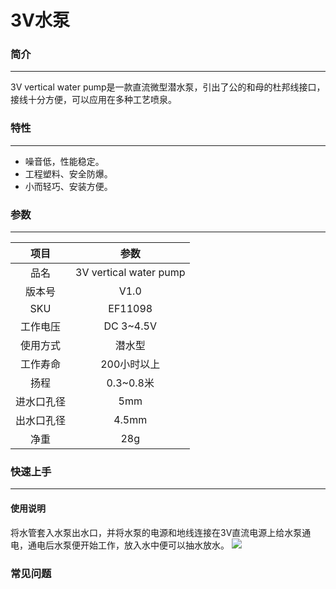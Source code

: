﻿# 3V水泵

### 简介
---
3V vertical water pump是一款直流微型潜水泵，引出了公的和母的杜邦线接口，接线十分方便，可以应用在多种工艺喷泉。

### 特性 
---
- 噪音低，性能稳定。
- 工程塑料、安全防爆。
- 小而轻巧、安装方便。

### 参数
---
项目 | 参数 
:-: | :-: 
品名| 3V vertical water pump
版本号|V1.0
SKU|EF11098
工作电压|DC 3~4.5V
使用方式|潜水型
工作寿命|200小时以上
扬程|0.3~0.8米
进水口孔径|5mm
出水口孔径|4.5mm
净重|28g

### 快速上手  
---  

#### 使用说明 

将水管套入水泵出水口，并将水泵的电源和地线连接在3V直流电源上给水泵通电，通电后水泵便开始工作，放入水中便可以抽水放水。
![](https://wiki-media-ef.oss-cn-hongkong.aliyuncs.com/docs/microbit/sensor/octopus-sensors/output/images/KzORYOY.png)

### 常见问题
